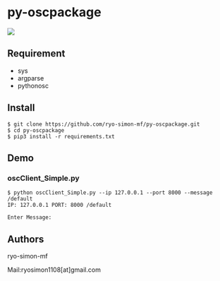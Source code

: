 # py-oscpackage
[![](https://img.shields.io/badge/python-3+-blue.svg)](https://www.python.org/download/releases/3/)

## Requirement
- sys
- argparse
- pythonosc

## Install
```
$ git clone https://github.com/ryo-simon-mf/py-oscpackage.git
$ cd py-oscpackage
$ pip3 install -r requirements.txt
```

## Demo
### oscClient_Simple.py
```
$ python oscClient_Simple.py --ip 127.0.0.1 --port 8000 --message /default
IP: 127.0.0.1 PORT: 8000 /default

Enter Message:
```


<!-- 
### oscClient_Multi.py 
-->
 

## Authors
ryo-simon-mf

Mail:ryosimon1108[at]gmail.com
